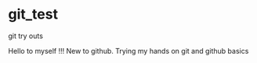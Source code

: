 # git_test
git try outs

Hello to myself !!!
New to github. Trying my hands on git and github basics